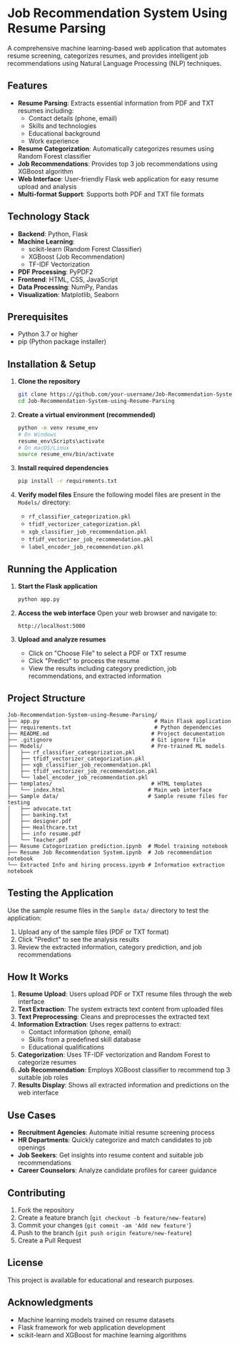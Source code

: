 # Job Recommendation System Using Resume Parsing

A comprehensive machine learning-based web application that automates resume screening, categorizes resumes, and provides intelligent job recommendations using Natural Language Processing (NLP) techniques.

## Features

- **Resume Parsing**: Extracts essential information from PDF and TXT resumes including:
  - Contact details (phone, email)
  - Skills and technologies
  - Educational background
  - Work experience
- **Resume Categorization**: Automatically categorizes resumes using Random Forest classifier
- **Job Recommendations**: Provides top 3 job recommendations using XGBoost algorithm
- **Web Interface**: User-friendly Flask web application for easy resume upload and analysis
- **Multi-format Support**: Supports both PDF and TXT file formats

## Technology Stack

- **Backend**: Python, Flask
- **Machine Learning**: 
  - scikit-learn (Random Forest Classifier)
  - XGBoost (Job Recommendation)
  - TF-IDF Vectorization
- **PDF Processing**: PyPDF2
- **Frontend**: HTML, CSS, JavaScript
- **Data Processing**: NumPy, Pandas
- **Visualization**: Matplotlib, Seaborn

## Prerequisites

- Python 3.7 or higher
- pip (Python package installer)

## Installation & Setup

1. **Clone the repository**
   ```bash
   git clone https://github.com/your-username/Job-Recommendation-System-using-Resume-Parsing.git
   cd Job-Recommendation-System-using-Resume-Parsing
   ```

2. **Create a virtual environment (recommended)**
   ```bash
   python -m venv resume_env
   # On Windows
   resume_env\Scripts\activate
   # On macOS/Linux
   source resume_env/bin/activate
   ```

3. **Install required dependencies**
   ```bash
   pip install -r requirements.txt
   ```

4. **Verify model files**
   Ensure the following model files are present in the `Models/` directory:
   - `rf_classifier_categorization.pkl`
   - `tfidf_vectorizer_categorization.pkl`
   - `xgb_classifier_job_recommendation.pkl`
   - `tfidf_vectorizer_job_recommendation.pkl`
   - `label_encoder_job_recommendation.pkl`

## Running the Application

1. **Start the Flask application**
   ```bash
   python app.py
   ```

2. **Access the web interface**
   Open your web browser and navigate to:
   ```
   http://localhost:5000
   ```

3. **Upload and analyze resumes**
   - Click on "Choose File" to select a PDF or TXT resume
   - Click "Predict" to process the resume
   - View the results including category prediction, job recommendations, and extracted information

## Project Structure

```
Job-Recommendation-System-using-Resume-Parsing/
├── app.py                                    # Main Flask application
├── requirements.txt                          # Python dependencies
├── README.md                                # Project documentation
├── .gitignore                               # Git ignore file
├── Models/                                  # Pre-trained ML models
│   ├── rf_classifier_categorization.pkl
│   ├── tfidf_vectorizer_categorization.pkl
│   ├── xgb_classifier_job_recommendation.pkl
│   ├── tfidf_vectorizer_job_recommendation.pkl
│   └── label_encoder_job_recommendation.pkl
├── templates/                               # HTML templates
│   └── index.html                          # Main web interface
├── Sample data/                            # Sample resume files for testing
│   ├── advocate.txt
│   ├── banking.txt
│   ├── designer.pdf
│   ├── Healthcare.txt
│   ├── info resume.pdf
│   └── Teacher.pdf
├── Resume Catogorization prediction.ipynb  # Model training notebook
├── Resume Job Recommendation System.ipynb  # Job recommendation notebook
└── Extracted Info and hiring process.ipynb # Information extraction notebook
```

## Testing the Application

Use the sample resume files in the `Sample data/` directory to test the application:

1. Upload any of the sample files (PDF or TXT format)
2. Click "Predict" to see the analysis results
3. Review the extracted information, category prediction, and job recommendations

## How It Works

1. **Resume Upload**: Users upload PDF or TXT resume files through the web interface
2. **Text Extraction**: The system extracts text content from uploaded files
3. **Text Preprocessing**: Cleans and preprocesses the extracted text
4. **Information Extraction**: Uses regex patterns to extract:
   - Contact information (phone, email)
   - Skills from a predefined skill database
   - Educational qualifications
5. **Categorization**: Uses TF-IDF vectorization and Random Forest to categorize resumes
6. **Job Recommendation**: Employs XGBoost classifier to recommend top 3 suitable job roles
7. **Results Display**: Shows all extracted information and predictions on the web interface

## Use Cases

- **Recruitment Agencies**: Automate initial resume screening process
- **HR Departments**: Quickly categorize and match candidates to job openings
- **Job Seekers**: Get insights into resume content and suitable job recommendations
- **Career Counselors**: Analyze candidate profiles for career guidance

## Contributing

1. Fork the repository
2. Create a feature branch (`git checkout -b feature/new-feature`)
3. Commit your changes (`git commit -am 'Add new feature'`)
4. Push to the branch (`git push origin feature/new-feature`)
5. Create a Pull Request

## License

This project is available for educational and research purposes.

## Acknowledgments

- Machine learning models trained on resume datasets
- Flask framework for web application development
- scikit-learn and XGBoost for machine learning algorithms





